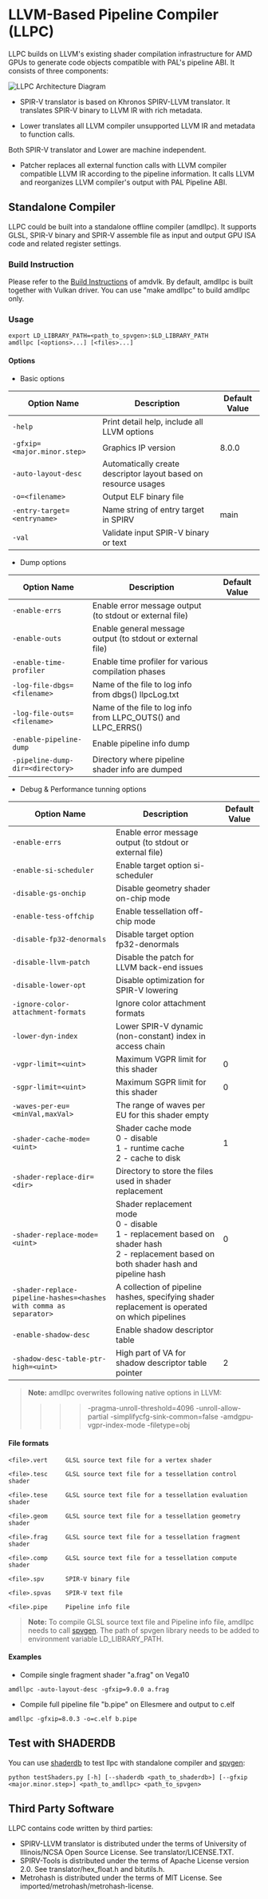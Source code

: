 
# LLVM-Based Pipeline Compiler (LLPC) 

LLPC builds on LLVM's existing shader compilation infrastructure for AMD GPUs to generate code objects compatible with PAL's pipeline ABI. It consists of three components: 

![LLPC Architecture Diagram](LLPCArch.png)

* SPIR-V translator is based on Khronos SPIRV-LLVM translator. It translates SPIR-V binary to LLVM IR with rich metadata. 

* Lower translates all LLVM compiler unsupported LLVM IR and metadata to function calls. 

Both SPIR-V translator and Lower are machine independent. 

* Patcher replaces all external function calls with LLVM compiler compatible LLVM IR according to the pipeline information. It calls LLVM and reorganizes LLVM compiler's output with PAL Pipeline ABI.  

## Standalone Compiler

LLPC could be built into a standalone offline compiler (amdllpc). It supports GLSL, SPIR-V binary and SPIR-V assemble file as input and output GPU ISA code and related register settings.

### Build Instruction
Please refer to the [Build Instructions](https://github.com/GPUOpen-Drivers/AMDVLK#build-instructions) of amdvlk. By default, amdllpc is built together with Vulkan driver. You can use "make amdllpc" to build amdllpc only. 

### Usage
```
export LD_LIBRARY_PATH=<path_to_spvgen>:$LD_LIBRARY_PATH
amdllpc [<options>...] [<files>...]
```

#### Options

* Basic options

| Option Name                      | Description                                                       | Default Value                 |
| ------------------------------   | ----------------------------------------------------------------- | ------------------------------|
| `-help`                          | Print detail help, include all LLVM options                       |                               |
| `-gfxip=<major.minor.step>`      | Graphics IP version                                               | 8.0.0                         |                                                                                                |
| `-auto-layout-desc`              | Automatically create descriptor layout based on resource usages   |                               | 
| `-o=<filename>`                  | Output ELF binary file	                                       |                               |  
| `-entry-target=<entryname>`      | Name string of entry target in SPIRV                              | main                          |
| `-val	`                          | Validate input SPIR-V binary or text	                       |                               |

* Dump options

| Option Name                      | Description                                                       | Default Value                 |
| ------------------------------   | ----------------------------------------------------------------- | ------------------------------|
| `-enable-errs`                   | Enable error message output (to stdout or external file)	       |                               |
| `-enable-outs`                   | Enable general message output (to stdout or external file)        |                               |
| `-enable-time-profiler`          | Enable time profiler for various compilation phases	       |                               | 
| `-log-file-dbgs=<filename>`      | Name of the file to log info from dbgs()	llpcLog.txt            |                               |
| `-log-file-outs=<filename>`      | Name of the file to log info from LLPC_OUTS() and LLPC_ERRS()     |                               |           
| `-enable-pipeline-dump`          | Enable pipeline info dump	                                       |                               |
| `-pipeline-dump-dir=<directory>` | Directory where pipeline shader info are dumped	               |                               |   


* Debug & Performance tunning options

| Option Name                      | Description                                                       | Default Value                 |
| ------------------------------   | ----------------------------------------------------------------- | ------------------------------|
| `-enable-errs`                   | Enable error message output (to stdout or external file)	       |                               |
| `-enable-si-scheduler`           | Enable target option si-scheduler	      |                               |
| `-disable-gs-onchip`             | Disable geometry shader on-chip mode	      |                               |
| `-enable-tess-offchip`           | Enable tessellation off-chip mode	      |                               |
| `-disable-fp32-denormals`        | Disable target option fp32-denormals	      |                               |
| `-disable-llvm-patch`	           | Disable the patch for LLVM back-end issues	      |                               |
| `-disable-lower-opt`             | Disable optimization for SPIR-V lowering	      |                               |
| `-ignore-color-attachment-formats`| Ignore color attachment formats	      |                               |
| `-lower-dyn-index`	           | Lower SPIR-V dynamic (non-constant) index in access chain	      |                               |
| `-vgpr-limit=<uint>`	           | Maximum VGPR limit for this shader	|0 |
| `-sgpr-limit=<uint>`	           | Maximum SGPR limit for this shader	|0 |
| `-waves-per-eu=<minVal,maxVal>`  | The range of waves per EU for this shader	empty      |                               |
| `-shader-cache-mode=<uint>`      | Shader cache mode <br/> 0 - disable <br/> 1 - runtime cache <br/> 2 - cache to disk	| 1 |
| `-shader-replace-dir=<dir>`      | Directory to store the files used in shader replacement	      |                               |.
| `-shader-replace-mode=<uint>`    | Shader replacement mode <br/> 0 - disable <br/> 1 - replacement based on shader hash <br/> 2 - replacement based on both shader hash and pipeline hash | 0 |
| `-shader-replace-pipeline-hashes=<hashes with comma as separator>`|A collection of pipeline hashes, specifying shader replacement is operated on which pipelines      |                               |
| `-enable-shadow-desc`	           | Enable shadow descriptor table 	      |                               |
| `-shadow-desc-table-ptr-high=<uint>`| High part of VA for shadow descriptor table pointer	| 2|

> **Note:** amdllpc overwrites following native options in LLVM:
>>>> -pragma-unroll-threshold=4096 -unroll-allow-partial -simplifycfg-sink-common=false -amdgpu-vgpr-index-mode -filetype=obj


#### File formats

```
<file>.vert     GLSL source text file for a vertex shader

<file>.tesc     GLSL source text file for a tessellation control shader

<file>.tese     GLSL source text file for a tessellation evaluation shader

<file>.geom     GLSL source text file for a tessellation geometry shader

<file>.frag     GLSL source text file for a tessellation fragment shader

<file>.comp     GLSL source text file for a tessellation compute shader

<file>.spv      SPIR-V binary file

<file>.spvas    SPIR-V text file

<file>.pipe     Pipeline info file
```
> **Note:** To compile GLSL source text file and Pipeline info file, amdllpc needs to call [spvgen](https://github.com/GPUOpen-Drivers/spvgen). The path of spvgen library needs to be added to environment variable LD_LIBRARY_PATH.


#### Examples

* Compile single fragment shader "a.frag" on Vega10
```
amdllpc -auto-layout-desc -gfxip=9.0.0 a.frag
```

* Compile full pipeline file "b.pipe" on Ellesmere and output to c.elf
```
amdllpc -gfxip=8.0.3 -o=c.elf b.pipe
```


## Test with SHADERDB
You can use [shaderdb](https://github.com/GPUOpen-Drivers/xgl/test/shadertest/) to test llpc with standalone compiler and [spvgen](https://github.com/GPUOpen-Drivers/spvgen):

```
python testShaders.py [-h] [--shaderdb <path_to_shaderdb>] [--gfxip <major.minor.step>] <path_to_amdllpc> <path_to_spvgen>
```

## Third Party Software  
LLPC contains code written by third parties:
* SPIRV-LLVM translator is distributed under the terms of University of Illinois/NCSA Open Source License. See translator/LICENSE.TXT.  
* SPIRV-Tools is distributed under the terms of Apache License version 2.0. See translator/hex_float.h and bitutils.h.
* Metrohash is distributed under the terms of MIT License. See imported/metrohash/metrohash-license.

